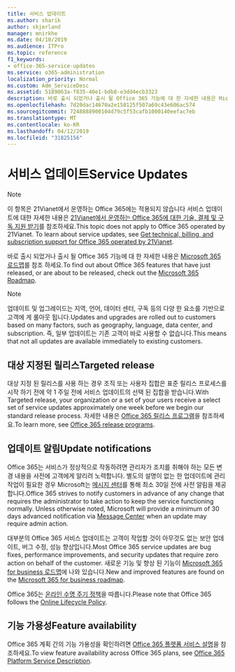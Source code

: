 ```yaml
---
title: 서비스 업데이트
ms.author: sharik
author: skjerland
manager: mnirkhe
ms.date: 04/10/2019
ms.audience: ITPro
ms.topic: reference
f1_keywords:
- office-365-service-updates
ms.service: o365-administration
localization_priority: Normal
ms.custom: Adm_ServiceDesc
ms.assetid: 5189063a-f835-40e1-bdb8-e3dd4ecb3323
description: 바로 출시 되었거나 출시 될 Office 365 기능에 대 한 자세한 내용은 Microsoft 365 로드맵를 참조 하세요.
ms.openlocfilehash: 7d20dac14670a2e158125f507a69c43e606ac574
ms.sourcegitcommit: 7248888900104d79c5f53cafb1000140eefac7eb
ms.translationtype: MT
ms.contentlocale: ko-KR
ms.lasthandoff: 04/12/2019
ms.locfileid: "31825156"
---
```

# <a name="service-updates"></a><span data-ttu-id="e093b-103">서비스 업데이트</span><span class="sxs-lookup"><span data-stu-id="e093b-103">Service Updates</span></span>

> [!NOTE]
> <span data-ttu-id="e093b-p101">이 항목은 21Vianet에서 운영하는 Office 365에는 적용되지 않습니다 서비스 업데이트에 대한 자세한 내용은 [21Vianet에서 운영하는 Office 365에 대한 기술, 결제 및 구독 지원 받기](http://go.microsoft.com/fwlink/?LinkID=733350&amp;clcid=0x409)를 참조하세요.</span><span class="sxs-lookup"><span data-stu-id="e093b-p101">This topic does not apply to Office 365 operated by 21Vianet. To learn about service updates, see [Get technical, billing, and subscription support for Office 365 operated by 21Vianet](http://go.microsoft.com/fwlink/?LinkID=733350&amp;clcid=0x409).</span></span> 
  
<span data-ttu-id="e093b-106">바로 출시 되었거나 출시 될 Office 365 기능에 대 한 자세한 내용은 [Microsoft 365 로드맵](https://go.microsoft.com/fwlink/?LinkId=509914)를 참조 하세요.</span><span class="sxs-lookup"><span data-stu-id="e093b-106">To find out about Office 365 features that have just released, or are about to be released, check out the [Microsoft 365 Roadmap](https://go.microsoft.com/fwlink/?LinkId=509914).</span></span>
  
> [!NOTE]
> <span data-ttu-id="e093b-107">업데이트 및 업그레이드는 지역, 언어, 데이터 센터, 구독 등의 다양 한 요소를 기반으로 고객에 게 롤아웃 됩니다.</span><span class="sxs-lookup"><span data-stu-id="e093b-107">Updates and upgrades are rolled out to customers based on many factors, such as geography, language, data center, and subscription.</span></span> <span data-ttu-id="e093b-108">즉, 일부 업데이트는 기존 고객이 바로 사용할 수 없습니다.</span><span class="sxs-lookup"><span data-stu-id="e093b-108">This means that not all updates are available immediately to existing customers.</span></span> 
  
## <a name="targeted-release"></a><span data-ttu-id="e093b-109">대상 지정된 릴리스</span><span class="sxs-lookup"><span data-stu-id="e093b-109">Targeted release</span></span>

<span data-ttu-id="e093b-110">대상 지정 된 릴리스를 사용 하는 경우 조직 또는 사용자 집합은 표준 릴리스 프로세스를 시작 하기 전에 약 1 주일 전에 서비스 업데이트의 선택 된 집합을 받습니다.</span><span class="sxs-lookup"><span data-stu-id="e093b-110">With Targeted release, your organization or a set of your users receive a select set of service updates approximately one week before we begin our standard release process.</span></span> <span data-ttu-id="e093b-111">자세한 내용은 [Office 365 릴리스 프로그램](https://go.microsoft.com/fwlink/p/?LinkId=509823)을 참조하세요.</span><span class="sxs-lookup"><span data-stu-id="e093b-111">To learn more, see [Office 365 release programs](https://go.microsoft.com/fwlink/p/?LinkId=509823).</span></span> 
  
## <a name="update-notifications"></a><span data-ttu-id="e093b-112">업데이트 알림</span><span class="sxs-lookup"><span data-stu-id="e093b-112">Update notifications</span></span>

<span data-ttu-id="e093b-p104">Office 365는 서비스가 정상적으로 작동하려면 관리자가 조치를 취해야 하는 모든 변경 내용을 사전에 고객에게 알리려 노력합니다. 별도의 설명이 없는 한 업데이트에 관리 작업이 필요한 경우 Microsoft는 [메시지 센터](http://technet.microsoft.com/library/38FB3333-BFCC-4340-A37B-DEDA509C209.aspx)를 통해 최소 30일 전에 사전 알림을 제공합니다.</span><span class="sxs-lookup"><span data-stu-id="e093b-p104">Office 365 strives to notify customers in advance of any change that requires the administrator to take action to keep the service functioning normally. Unless otherwise noted, Microsoft will provide a minimum of 30 days advanced notification via [Message Center](http://technet.microsoft.com/library/38FB3333-BFCC-4340-A37B-DEDA509C209.aspx) when an update may require admin action.</span></span> 
  
<span data-ttu-id="e093b-115">대부분의 Office 365 서비스 업데이트는 고객이 작업할 것이 아무것도 없는 보안 업데이트, 버그 수정, 성능 향상입니다.</span><span class="sxs-lookup"><span data-stu-id="e093b-115">Most Office 365 service updates are bug fixes, performance improvements, and security updates that require zero action on behalf of the customer.</span></span> <span data-ttu-id="e093b-116">새로운 기능 및 향상 된 기능이 [Microsoft 365 for business 로드맵](http://roadmap.office.com/)에 나와 있습니다.</span><span class="sxs-lookup"><span data-stu-id="e093b-116">New and improved features are found on the [Microsoft 365 for business roadmap](http://roadmap.office.com/).</span></span>
  
<span data-ttu-id="e093b-117">Office 365는 [온라인 수명 주기 정책](https://support.microsoft.com/lifecycle#gp/osslpolicy)을 따릅니다.</span><span class="sxs-lookup"><span data-stu-id="e093b-117">Please note that Office 365 follows the [Online Lifecycle Policy](https://support.microsoft.com/lifecycle#gp/osslpolicy).</span></span>
  
## <a name="feature-availability"></a><span data-ttu-id="e093b-118">기능 가용성</span><span class="sxs-lookup"><span data-stu-id="e093b-118">Feature availability</span></span>

<span data-ttu-id="e093b-119">Office 365 계획 간의 기능 가용성을 확인하려면 [Office 365 플랫폼 서비스 설명](https://technet.microsoft.com/library/office-365-platform-service-description.aspx)을 참조하세요.</span><span class="sxs-lookup"><span data-stu-id="e093b-119">To view feature availability across Office 365 plans, see [Office 365 Platform Service Description](https://technet.microsoft.com/library/office-365-platform-service-description.aspx).</span></span>
  

